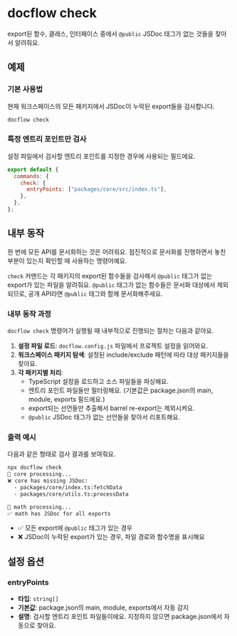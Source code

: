 # docflow check

export된 함수, 클래스, 인터페이스 중에서 `@public` JSDoc 태그가 없는 것들을 찾아서 알려줘요.

## 예제

### 기본 사용법

현재 워크스페이스의 모든 패키지에서 JSDoc이 누락된 export들을 검사합니다.

```bash
docflow check
```

### 특정 엔트리 포인트만 검사

설정 파일에서 검사할 엔트리 포인트를 지정한 경우에 사용되는 필드에요.

```javascript
export default {
  commands: {
    check: {
      entryPoints: ["packages/core/src/index.ts"],
    },
  },
};
```

## 내부 동작

한 번에 모든 API를 문서화하는 것은 어려워요. 점진적으로 문서화를 진행하면서 놓친 부분이 있는지 확인할 때 사용하는 명령어예요.

`check` 커맨드는 각 패키지의 export된 함수들을 검사해서 `@public` 태그가 없는 export가 있는 파일을 알려줘요. `@public` 태그가 없는 함수들은 문서화 대상에서 제외되므로, 공개 API라면 `@public` 태그와 함께 문서화해주세요.

### 내부 동작 과정

`docflow check` 명령어가 실행될 때 내부적으로 진행되는 절차는 다음과 같아요.

1. **설정 파일 로드**: `docflow.config.js` 파일에서 프로젝트 설정을 읽어와요.
2. **워크스페이스 패키지 탐색**: 설정된 include/exclude 패턴에 따라 대상 패키지들을 찾아요.
3. **각 패키지별 처리**:
   - TypeScript 설정을 로드하고 소스 파일들을 파싱해요.
   - 엔트리 포인트 파일들만 필터링해요. (기본값은 package.json의 main, module, exports 필드에요.)
   - export되는 선언들만 추출해서 barrel re-export는 제외시켜요.
   - `@public` JSDoc 태그가 없는 선언들을 찾아서 리포트해요.

### 출력 예시

다음과 같은 형태로 검사 결과를 보여줘요.

```bash
npx docflow check
📝 core processing...
❌ core has missing JSDoc:
  - packages/core/index.ts:fetchData
  - packages/core/utils.ts:processData

📝 math processing...
✅ math has JSDoc for all exports
```

- ✅ 모든 export에 `@public` 태그가 있는 경우
- ❌ JSDoc이 누락된 export가 있는 경우, 파일 경로와 함수명을 표시해요

## 설정 옵션

### entryPoints

- **타입**: `string[]`
- **기본값**: package.json의 main, module, exports에서 자동 감지
- **설명**: 검사할 엔트리 포인트 파일들이에요. 지정하지 않으면 package.json에서 자동으로 찾아요.
